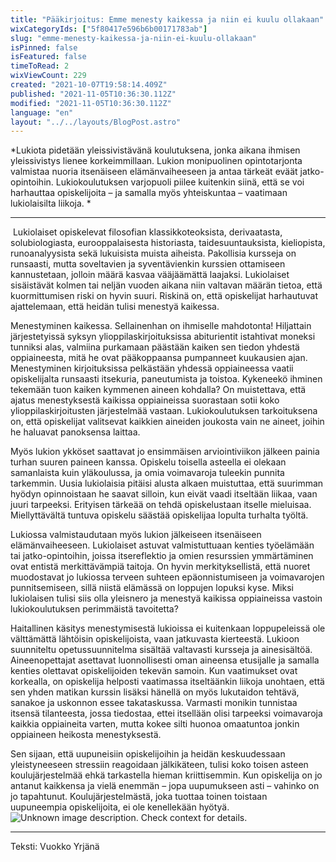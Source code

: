 ```yaml
---
title: "Pääkirjoitus: Emme menesty kaikessa ja niin ei kuulu ollakaan"
wixCategoryIds: ["5f80417e596b6b00171783ab"]
slug: "emme-menesty-kaikessa-ja-niin-ei-kuulu-ollakaan"
isPinned: false
isFeatured: false
timeToRead: 2
wixViewCount: 229
created: "2021-10-07T19:58:14.409Z"
published: "2021-11-05T10:36:30.112Z"
modified: "2021-11-05T10:36:30.112Z"
language: "en"
layout: "../../layouts/BlogPost.astro"
---
```

*Lukiota pidetään yleissivistävänä koulutuksena, jonka aikana ihmisen yleissivistys lienee korkeimmillaan. Lukion monipuolinen opintotarjonta valmistaa nuoria itsenäiseen elämänvaiheeseen ja antaa tärkeät eväät jatko-opintoihin. Lukiokoulutuksen varjopuoli piilee kuitenkin siinä, että se voi harhauttaa opiskelijoita – ja samalla myös yhteiskuntaa – vaatimaan lukiolaisilta liikoja. *

---

&nbsp;Lukiolaiset opiskelevat filosofian klassikkoteoksista, derivaatasta, solubiologiasta, eurooppalaisesta historiasta, taidesuuntauksista, kieliopista, runoanalyysista sekä lukuisista muista aiheista. Pakollisia kursseja on runsaasti, mutta soveltavien ja syventävienkin kurssien ottamiseen kannustetaan, jolloin määrä kasvaa vääjäämättä laajaksi. Lukiolaiset sisäistävät kolmen tai neljän vuoden aikana niin valtavan määrän tietoa, että kuormittumisen riski on hyvin suuri. Riskinä on, että opiskelijat harhautuvat ajattelemaan, että heidän tulisi menestyä kaikessa.

Menestyminen kaikessa. Sellainenhan on ihmiselle mahdotonta! Hiljattain järjestetyissä syksyn ylioppilaskirjoituksissa abiturientit istahtivat moneksi tunniksi alas, valmiina purkamaan päästään kaiken sen tiedon yhdestä oppiaineesta, mitä he ovat pääkoppaansa pumpanneet kuukausien ajan. Menestyminen kirjoituksissa pelkästään yhdessä oppiaineessa vaatii opiskelijalta runsaasti itsekuria, paneutumista ja toistoa. Kykeneekö ihminen tekemään tuon kaiken kymmenen aineen kohdalla? On muistettava, että ajatus menestyksestä kaikissa oppiaineissa suorastaan sotii koko ylioppilaskirjoitusten järjestelmää vastaan. Lukiokoulutuksen tarkoituksena on, että opiskelijat valitsevat kaikkien aineiden joukosta vain ne aineet, joihin he haluavat panoksensa laittaa. 

Myös lukion ykköset saattavat jo ensimmäisen arviointiviikon jälkeen painia turhan suuren paineen kanssa. Opiskelu toisella asteella ei olekaan samanlaista kuin yläkoulussa, ja omia voimavaroja tuleekin punnita tarkemmin. Uusia lukiolaisia pitäisi alusta alkaen muistuttaa, että suurimman hyödyn opinnoistaan he saavat silloin, kun eivät vaadi itseltään liikaa, vaan juuri tarpeeksi. Erityisen tärkeää on tehdä opiskelustaan itselle mieluisaa. Miellyttävältä tuntuva opiskelu säästää opiskelijaa lopulta turhalta työltä.

Lukiossa valmistaudutaan myös lukion jälkeiseen itsenäiseen elämänvaiheeseen. Lukiolaiset astuvat valmistuttuaan kenties työelämään tai jatko-opintoihin, joissa itsereflektio ja omien resurssien ymmärtäminen ovat entistä merkittävämpiä taitoja. On hyvin merkityksellistä, että nuoret muodostavat jo lukiossa terveen suhteen epäonnistumiseen ja voimavarojen punnitsemiseen, sillä niistä elämässä on loppujen lopuksi kyse. Miksi lukiolaisen tulisi siis olla yleisnero ja menestyä kaikissa oppiaineissa vastoin lukiokoulutuksen perimmäistä tavoitetta? 

Haitallinen käsitys menestymisestä lukioissa ei kuitenkaan loppupeleissä ole välttämättä lähtöisin opiskelijoista, vaan jatkuvasta kierteestä. Lukioon suunniteltu opetussuunnitelma sisältää valtavasti kursseja ja ainesisältöä. Aineenopettajat asettavat luonnollisesti oman aineensa etusijalle ja samalla kenties olettavat opiskelijoiden tekevän samoin. Kun vaatimukset ovat korkealla, on opiskelija helposti vaatimassa itseltäänkin liikoja unohtaen, että sen yhden matikan kurssin lisäksi hänellä on myös lukutaidon tehtävä, sanakoe ja uskonnon essee takataskussa. Varmasti monikin tunnistaa itsensä tilanteesta, jossa tiedostaa, ettei itsellään olisi tarpeeksi voimavaroja kaikkia oppiaineita varten, mutta kokee silti huonoa omaatuntoa jonkin oppiaineen heikosta menestyksestä. 

Sen sijaan, että uupuneisiin opiskelijoihin ja heidän keskuudessaan yleistyneeseen stressiin reagoidaan jälkikäteen, tulisi koko toisen asteen koulujärjestelmää ehkä tarkastella hieman kriittisemmin. Kun opiskelija on jo antanut kaikkensa ja vielä enemmän – jopa uupumukseen asti – vahinko on  jo tapahtunut. Koulujärjestelmästä, joka tuottaa toinen toistaan uupuneempia opiskelijoita, ei ole kenellekään hyötyä. 
![Unknown image description. Check context for details.](https://static.wixstatic.com/media/18093e_54fe8f1568294f3b80565770f63a6ce8~mv2.png) <!-- Original name: 25731f_84dc56045d7c44c28243f085e4a82cd5~mv2.png -->

---

Teksti: Vuokko Yrjänä

